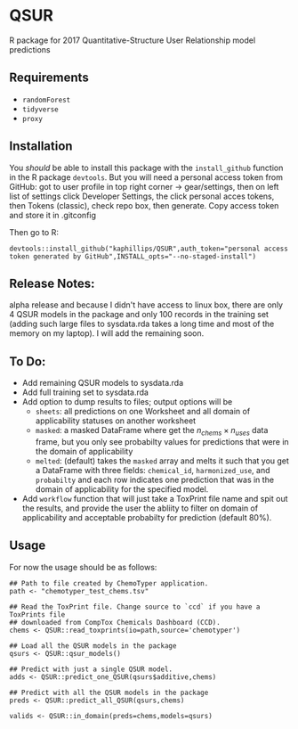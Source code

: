 # QSUR
R package for 2017 Quantitative-Structure User Relationship model predictions

## Requirements
- `randomForest`
- `tidyverse`
- `proxy`
## Installation
You *should* be able to install this package with the `install_github` function in the R package `devtools`. But you will need a personal access token from GitHub: got to user profile in top right corner -> gear/settings, then on left list of settings click Developer Settings, the click personal acces tokens, then Tokens (classic), check repo box, then generate. Copy access token and store it in .gitconfig

Then go to R:
```{R}
devtools::install_github("kaphillips/QSUR",auth_token="personal access token generated by GitHub",INSTALL_opts="--no-staged-install")
```
## Release Notes:
alpha release and because I didn't have access to linux box, there are only 4 QSUR models in the package and only 100 records in the training set (adding such large files to sysdata.rda takes a long time and most of the memory on my laptop). I will add the remaining soon.

## To Do:
- Add remaining QSUR models to sysdata.rda
- Add full training set to sysdata.rda
- Add option to dump results to files; output options will be
    - `sheets`: all predictions on one Worksheet and all domain of applicability statuses on another worksheet
    - `masked`: a masked DataFrame where get the $n_{chems} \times n_{uses}$ data frame, but you only see probabilty values for predictions that were in the domain of applicability
    - `melted`: (default) takes the `masked` array and melts it such that you get a DataFrame with three fields: `chemical_id`, `harmonized_use`, and `probabilty` and each row indicates one prediction that was in the domain of applicability for the specified model.
- Add `workflow` function that will just take a ToxPrint file name and spit out the results, and provide the user the abliity to filter on domain of applicability and acceptable probabilty for prediction (default 80%).
## Usage
For now the usage should be as follows:
```{R}
## Path to file created by ChemoTyper application.
path <- "chemotyper_test_chems.tsv"

## Read the ToxPrint file. Change source to `ccd` if you have a ToxPrints file
## downloaded from CompTox Chemicals Dashboard (CCD).
chems <- QSUR::read_toxprints(io=path,source='chemotyper')

## Load all the QSUR models in the package
qsurs <- QSUR::qsur_models()

## Predict with just a single QSUR model.
adds <- QSUR::predict_one_QSUR(qsurs$additive,chems)

## Predict with all the QSUR models in the package
preds <- QSUR::predict_all_QSUR(qsurs,chems)

valids <- QSUR::in_domain(preds=chems,models=qsurs)
```
